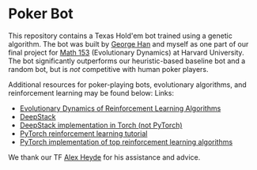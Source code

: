 # Poker Bot 
This repository contains a Texas Hold'em bot trained using a genetic algorithm. The bot was built by [George Han](marble999) and myself as one part of our final project for [Math 153](https://ped.fas.harvard.edu/classes/math-153) (Evolutionary Dynamics) at Harvard University. The bot significantly outperforms our heuristic-based baseline bot and a random bot, but is *not* competitive with human poker players. 

Additional resources for poker-playing bots, evolutionary algorithms, and reinforcement learning may be found below:
Links:
- [Evolutionary Dynamics of Reinforcement Learning Algorithms](http://michaelkaisers.com/publications/2012_PhD_Kaisers.pdf)
- [DeepStack](https://www.deepstack.ai/)
- [DeepStack implementation in Torch (not PyTorch)](https://github.com/lifrordi/DeepStack-Leduc)
- [PyTorch reinforcement learning tutorial](http://pytorch.org/tutorials/intermediate/reinforcement_q_learning.html)
- [PyTorch implementation of top reinforcement learning algorithms](https://github.com/ikostrikov/pytorch-a2c-ppo-acktr)

We thank our TF [Alex Heyde](https://oeb.harvard.edu/people/alex-heyde) for his assistance and advice.
